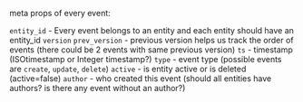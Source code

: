 meta props of every event:

`entity_id` - Every event belongs to an entity and each entity should have an entity_id
`version` 
`prev_version` - previous version helps us track the order of events (there could be 2 events with same previous version)
`ts` - timestamp (ISOtimestamp or Integer timestamp?)
`type` - event type (possible events are `create`, `update`, `delete`)
`active` - is entity active or is deleted (active=false)
`author` - who created this event (should all entities have authors? is there any event without an author?)

